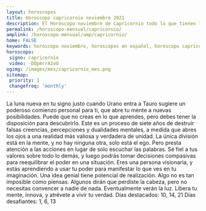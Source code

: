 ```yaml
---
layout: horoscopos
title: Horoscopo capricornio noviembre 2021
description: El Horóscopo noviembre de Capricornio todo lo que tienen los astros preparados para este mes, amor, trabajo, familia. Todo sobre astrologia, tarot, predicciones. Horoscopo gratis en español, predicciones y astrología.
permalink: /horoscopo-mensual/capricornio/
amplink: /horoscopo-mensual/amp/capricornio/
home: FALSE
keywords: horóscopo noviembre, horoscopos en español, horóscopo capricornio noviembre , horóscopo esperanza gracia, horoscop, horóscopos gratis, horoscopo capricornio, Tarot, Astrologia, Zodíaco, capricornio, horoscopo gratis, horoscopo del mes 
horoscopo:
 signo: capricornio
 video: -DQpmrrAIeU
ogimg: /images/mes/capricornio_mes.png
sitemap:
 priority: 1
 changefreq: 'monthly'
---
```



La luna nueva en tu signo justo cuando Urano entra a Tauro sugiere un poderoso comienzo personal para ti, que abre tu mente a nuevas posibilidades. Puede que no creas en lo que aprendes, pero debes tener la disposición para descubrirlo. Este es un proceso de siete años de destruir falsas creencias, percepciones y dualidades mentales, a medida que abres los ojos a una realidad más valiosa y verdadera de unidad. La única división está en la mente, y no hay ninguna otra, solo está el ego. 
Pero presta atención a las acciones en lugar de solo escuchar las palabras. Sé fiel a tus valores sobre todo lo demás, y luego podrás tomar decisiones compasivas para reequilibrar el poder en una situación. 
Eres una persona visionaria, y estás aprendiendo a usar tu poder para manifestar lo que ves en tu imaginación. Una idea genial tiene potencial de realización. Algo no es tan imposible como piensas. Algunos dirán que perdiste la cabeza, pero no necesitas convencer a nadie de nada. Eventualmente verán la luz. Libera tu mente, innova, y atrévete a vivir tu verdad. 
Días destacados: 10, 14, 21
Días desafiantes: 1, 6, 13